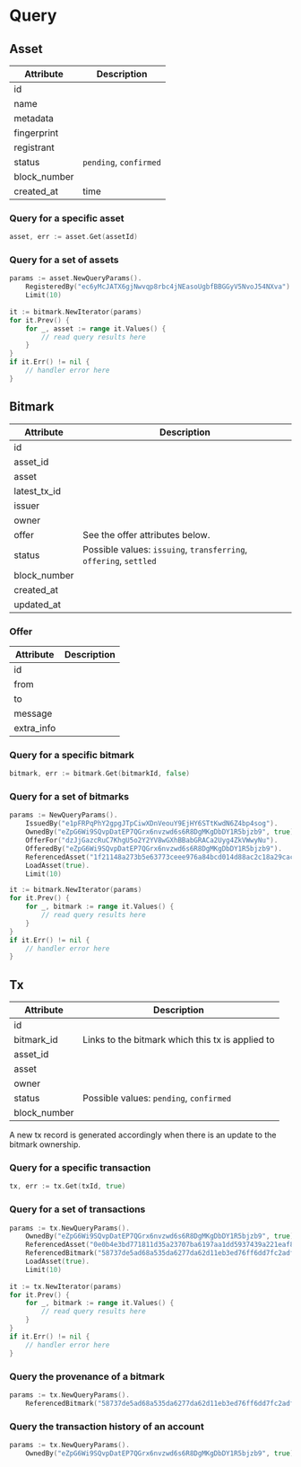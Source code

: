 # Query

## Asset

| Attribute | Description |
| --------- | ----------- |
| id | |
| name | |
| metadata | |
| fingerprint | |
| registrant | |
| status | `pending`, `confirmed` |
| block_number | |
| created_at | time |

### Query for a specific asset

```go
asset, err := asset.Get(assetId)
```

### Query for a set of assets

```go
params := asset.NewQueryParams().
    RegisteredBy("ec6yMcJATX6gjNwvqp8rbc4jNEasoUgbfBBGGyV5NvoJ54NXva").
    Limit(10)
    
it := bitmark.NewIterator(params)
for it.Prev() {
    for _, asset := range it.Values() {
        // read query results here
    }
}
if it.Err() != nil {
    // handler error here
}
```

## Bitmark

| Attribute | Description |
| --------- | ----------- |
| id | |
| asset_id | |
| asset | |
| latest_tx_id | |
| issuer | |
| owner | |
| offer | See the offer attributes below. |
| status | Possible values: `issuing`, `transferring`, `offering`, `settled` |
| block_number | |
| created_at | |
| updated_at | |

### Offer

| Attribute | Description |
| --------- | ----------- |
| id | |
| from | |
| to | |
| message | |
| extra_info | |

### Query for a specific bitmark

```go
bitmark, err := bitmark.Get(bitmarkId, false)
```

### Query for a set of bitmarks

```go
params := NewQueryParams().
    IssuedBy("e1pFRPqPhY2gpgJTpCiwXDnVeouY9EjHY6STtKwdN6Z4bp4sog").
    OwnedBy("eZpG6Wi9SQvpDatEP7QGrx6nvzwd6s6R8DgMKgDbDY1R5bjzb9", true).
    OfferFor("dzJjGazcRuC7KhgU5o2Y2YV8wGXhBBabGRACa2Uyg4ZkVWwyNu").
    OfferedBy("eZpG6Wi9SQvpDatEP7QGrx6nvzwd6s6R8DgMKgDbDY1R5bjzb9").
    ReferencedAsset("1f21148a273b5e63773ceee976a84bcd014d88ac2c18a29cac4442120b430e158386b0ad90515c69e7d1fd6df8f3d523e3550741e88d0d04798627a57b0006c9").
    LoadAsset(true).
    Limit(10)

it := bitmark.NewIterator(params)
for it.Prev() {
    for _, bitmark := range it.Values() {
        // read query results here
    }
}
if it.Err() != nil {
    // handler error here
}
```

## Tx

| Attribute | Description |
| --------- | ----------- |
| id | |
| bitmark_id | Links to the bitmark which this tx is applied to |
| asset_id | |
| asset | |
| owner | |
| status | Possible values: `pending`, `confirmed` |
| block_number | |

A new tx record is generated accordingly when there is an update to the bitmark ownership.

### Query for a specific transaction

```go
tx, err := tx.Get(txId, true)
```

### Query for a set of transactions

```go
params := tx.NewQueryParams().
    OwnedBy("eZpG6Wi9SQvpDatEP7QGrx6nvzwd6s6R8DgMKgDbDY1R5bjzb9", true).
    ReferencedAsset("0e0b4e3bd771811d35a23707ba6197aa1dd5937439a221eaf8e7909309e7b31b6c0e06a1001c261a099abf04c560199db898bc154cf128aa9efa5efd36030c64").
    ReferencedBitmark("58737de5ad68a535da6277da62d11eb3ed76ff6dd7fc2adf3c42a4096d9a2518").
    LoadAsset(true).
    Limit(10)
    
it := tx.NewIterator(params)
for it.Prev() {
    for _, bitmark := range it.Values() {
        // read query results here
    }
}
if it.Err() != nil {
    // handler error here
}
```

### Query the provenance of a bitmark

```go
params := tx.NewQueryParams().
    ReferencedBitmark("58737de5ad68a535da6277da62d11eb3ed76ff6dd7fc2adf3c42a4096d9a2518")
```

### Query the transaction history of an account

```go
params := tx.NewQueryParams().
    OwnedBy("eZpG6Wi9SQvpDatEP7QGrx6nvzwd6s6R8DgMKgDbDY1R5bjzb9", true)
```